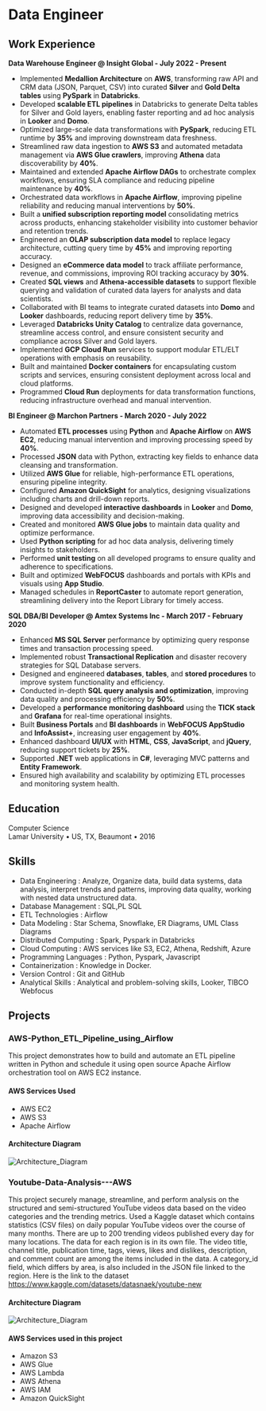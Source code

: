 # Data Engineer

## Work Experience

**Data Warehouse Engineer @ Insight Global - July 2022 - Present**
- Implemented **Medallion Architecture** on **AWS**, transforming raw API and CRM data (JSON, Parquet, CSV) into curated **Silver** and **Gold Delta tables** using **PySpark** in **Databricks**.
- Developed **scalable ETL pipelines** in Databricks to generate Delta tables for Silver and Gold layers, enabling faster reporting and ad hoc analysis in **Looker** and **Domo**.
- Optimized large-scale data transformations with **PySpark**, reducing ETL runtime by **35%** and improving downstream data freshness.
- Streamlined raw data ingestion to **AWS S3** and automated metadata management via **AWS Glue crawlers**, improving **Athena** data discoverability by **40%**.
- Maintained and extended **Apache Airflow DAGs** to orchestrate complex workflows, ensuring SLA compliance and reducing pipeline maintenance by **40%**.
- Orchestrated data workflows in **Apache Airflow**, improving pipeline reliability and reducing manual interventions by **50%**.
- Built a **unified subscription reporting model** consolidating metrics across products, enhancing stakeholder visibility into customer behavior and retention trends.
- Engineered an **OLAP subscription data model** to replace legacy architecture, cutting query time by **45%** and improving reporting accuracy.
- Designed an **eCommerce data model** to track affiliate performance, revenue, and commissions, improving ROI tracking accuracy by **30%**.
- Created **SQL views** and **Athena-accessible datasets** to support flexible querying and validation of curated data layers for analysts and data scientists.
- Collaborated with BI teams to integrate curated datasets into **Domo** and **Looker** dashboards, reducing report delivery time by **35%**.
- Leveraged **Databricks Unity Catalog** to centralize data governance, streamline access control, and ensure consistent security and compliance across Silver and Gold layers.
- Implemented **GCP Cloud Run** services to support modular ETL/ELT operations with emphasis on reusability.
- Built and maintained **Docker containers** for encapsulating custom scripts and services, ensuring consistent deployment across local and cloud platforms.
- Programmed **Cloud Run** deployments for data transformation functions, reducing infrastructure overhead and manual intervention.

**BI Engineer @ Marchon Partners - March 2020 - July 2022**
- Automated **ETL processes** using **Python** and **Apache Airflow** on **AWS EC2**, reducing manual intervention and improving processing speed by **40%**.
- Processed **JSON** data with Python, extracting key fields to enhance data cleansing and transformation.
- Utilized **AWS Glue** for reliable, high-performance ETL operations, ensuring pipeline integrity.
- Configured **Amazon QuickSight** for analytics, designing visualizations including charts and drill-down reports.
- Designed and developed **interactive dashboards** in **Looker** and **Domo**, improving data accessibility and decision-making.
- Created and monitored **AWS Glue jobs** to maintain data quality and optimize performance.
- Used **Python scripting** for ad hoc data analysis, delivering timely insights to stakeholders.
- Performed **unit testing** on all developed programs to ensure quality and adherence to specifications.
- Built and optimized **WebFOCUS** dashboards and portals with KPIs and visuals using **App Studio**.
- Managed schedules in **ReportCaster** to automate report generation, streamlining delivery into the Report Library for timely access.

**SQL DBA/BI Developer @ Amtex Systems Inc - March 2017 - February 2020**
- Enhanced **MS SQL Server** performance by optimizing query response times and transaction processing speed.
- Implemented robust **Transactional Replication** and disaster recovery strategies for SQL Database servers.
- Designed and engineered **databases**, **tables**, and **stored procedures** to improve system functionality and efficiency.
- Conducted in-depth **SQL query analysis and optimization**, improving data quality and processing efficiency by **50%**.
- Developed a **performance monitoring dashboard** using the **TICK stack** and **Grafana** for real-time operational insights.
- Built **Business Portals** and **BI dashboards** in **WebFOCUS AppStudio** and **InfoAssist+**, increasing user engagement by **40%**.
- Enhanced dashboard **UI/UX** with **HTML**, **CSS**, **JavaScript**, and **jQuery**, reducing support tickets by **25%**.
- Supported **.NET** web applications in **C#**, leveraging MVC patterns and **Entity Framework**.
- Ensured high availability and scalability by optimizing ETL processes and monitoring system health.

## Education
Computer Science <br/>
Lamar University • US, TX, Beaumont • 2016

## Skills

- Data Engineering : Analyze, Organize data, build data systems, data analysis, interpret trends and patterns, improving data quality, working
with nested data unstructured data.
- Database Management : SQL,PL SQL
- ETL Technologies : Airflow
- Data Modeling : Star Schema, Snowflake, ER Diagrams, UML Class Diagrams
- Distributed Computing : Spark, Pyspark in Databricks
- Cloud Computing : AWS services like S3, EC2, Athena, Redshift, Azure
- Programming Languages : Python, Pyspark, Javascript
- Containerization : Knowledge in Docker.
- Version Control : Git and GitHub
- Analytical Skills : Analytical and problem-solving skills, Looker, TIBCO Webfocus

## Projects

### AWS-Python_ETL_Pipeline_using_Airflow

This project demonstrates how to build and automate an ETL pipeline written in Python and schedule it using open source Apache Airflow orchestration tool on AWS EC2 instance.
#### AWS Services Used
- AWS EC2
- AWS S3
- Apache Airflow

#### Architecture Diagram

![Architecture_Diagram](https://github.com/srajeevan/AWS-Python_ETL_Pipeline_using_Airflow/assets/16627503/45e4047a-2d7b-4134-9b9f-d2ef31dba318)


### Youtube-Data-Analysis---AWS

This project securely manage, streamline, and perform analysis on the structured and semi-structured YouTube videos data based on the video categories and the trending metrics.
Used a Kaggle dataset which contains statistics (CSV files) on daily popular YouTube videos over the course of many months. There are up to 200 trending videos published every day for many locations. The data for each region is in its own file. The video title, channel title, publication time, tags, views, likes and dislikes, description, and comment count are among the items included in the data. A category_id field, which differs by area, is also included in the JSON file linked to the region.
Here is the link to the dataset
https://www.kaggle.com/datasets/datasnaek/youtube-new

#### Architecture Diagram

![Architecture_Diagram](https://raw.githubusercontent.com/srajeevan/Youtube-Data-Analysis-AWS/main/Assets/architecture_diagram.png)

#### AWS Services used in this project
- Amazon S3
- AWS Glue
- AWS Lambda
- AWS Athena
- AWS IAM
- Amazon QuickSight

